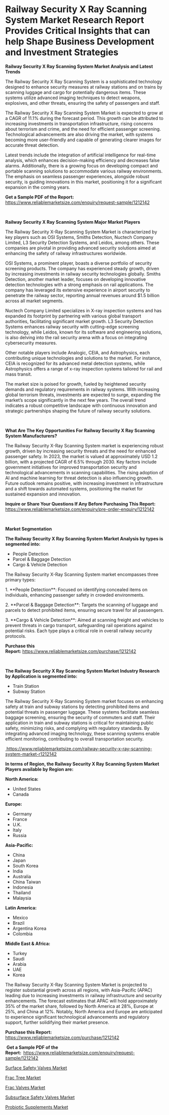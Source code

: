 <p><h1>Railway Security X Ray Scanning System Market Research Report Provides Critical Insights that can help Shape Business Development and Investment Strategies</h1></p><p><strong>Railway Security X Ray Scanning System Market Analysis and Latest Trends</strong></p>
<p><p>The Railway Security X Ray Scanning System is a sophisticated technology designed to enhance security measures at railway stations and on trains by scanning luggage and cargo for potentially dangerous items. These systems utilize advanced imaging techniques to detect weapons, explosives, and other threats, ensuring the safety of passengers and staff. </p><p>The Railway Security X Ray Scanning System Market is expected to grow at a CAGR of 11.1% during the forecast period. This growth can be attributed to increasing investments in transportation infrastructure, rising concerns about terrorism and crime, and the need for efficient passenger screening. Technological advancements are also driving the market, with systems becoming more user-friendly and capable of generating clearer images for accurate threat detection.</p><p>Latest trends include the integration of artificial intelligence for real-time analysis, which enhances decision-making efficiency and decreases false alarms. Additionally, there is a growing focus on developing compact and portable scanning solutions to accommodate various railway environments. The emphasis on seamless passenger experiences, alongside robust security, is guiding innovations in this market, positioning it for a significant expansion in the coming years.</p></p>
<p><strong>Get a Sample PDF of the Report:&nbsp;</strong> <a href="https://www.reliablemarketsize.com/enquiry/request-sample/1212142?utm_campaign=1133&utm_medium=2&utm_source=Github&utm_content=ia&utm_term=17122024&utm_id=railway-security-x-ray-scanning-system">https://www.reliablemarketsize.com/enquiry/request-sample/1212142</a></p>
<p>&nbsp;</p>
<p><strong>Railway Security X Ray Scanning System Major Market Players</strong></p>
<p><p>The Railway Security X-Ray Scanning System Market is characterized by key players such as OSI Systems, Smiths Detection, Nuctech Company Limited, L3 Security Detection Systems, and Leidos, among others. These companies are pivotal in providing advanced security solutions aimed at enhancing the safety of railway infrastructures worldwide.</p><p>OSI Systems, a prominent player, boasts a diverse portfolio of security screening products. The company has experienced steady growth, driven by increasing investments in railway security technologies globally. Smiths Detection, another market leader, focuses on developing innovative detection technologies with a strong emphasis on rail applications. The company has leveraged its extensive experience in airport security to penetrate the railway sector, reporting annual revenues around $1.5 billion across all market segments.</p><p>Nuctech Company Limited specializes in X-ray inspection systems and has expanded its footprint by partnering with various global transport authorities, facilitating significant market growth. L3 Security Detection Systems enhances railway security with cutting-edge screening technology, while Leidos, known for its software and engineering solutions, is also delving into the rail security arena with a focus on integrating cybersecurity measures.</p><p>Other notable players include Analogic, CEIA, and Astrophysics, each contributing unique technologies and solutions to the market. For instance, CEIA is recognized for its advanced metal detection systems, while Astrophysics offers a range of x-ray inspection systems tailored for rail and mass transit.</p><p>The market size is poised for growth, fueled by heightened security demands and regulatory requirements in railway systems. With increasing global terrorism threats, investments are expected to surge, expanding the market’s scope significantly in the next few years. The overall trend indicates a robust competitive landscape with continuous innovation and strategic partnerships shaping the future of railway security solutions.</p></p>
<p>&nbsp;</p>
<p><strong>What Are The Key Opportunities For Railway Security X Ray Scanning System Manufacturers?</strong></p>
<p><p>The Railway Security X-Ray Scanning System market is experiencing robust growth, driven by increasing security threats and the need for enhanced passenger safety. In 2023, the market is valued at approximately USD 1.2 billion, with a projected CAGR of 6.5% through 2030. Key factors include government initiatives for improved transportation security and technological advancements in scanning capabilities. The rising adoption of AI and machine learning for threat detection is also influencing growth. Future outlook remains positive, with increasing investment in infrastructure and a shift towards automated systems, positioning the market for sustained expansion and innovation.</p></p>
<p><strong>Inquire or Share Your Questions If Any Before Purchasing This Report:</strong> <a href="https://www.reliablemarketsize.com/enquiry/pre-order-enquiry/1212142?utm_campaign=1133&utm_medium=2&utm_source=Github&utm_content=ia&utm_term=17122024&utm_id=railway-security-x-ray-scanning-system">https://www.reliablemarketsize.com/enquiry/pre-order-enquiry/1212142</a></p>
<p>&nbsp;</p>
<p><strong>Market Segmentation</strong></p>
<p><strong>The Railway Security X Ray Scanning System Market Analysis by types is segmented into:</strong></p>
<p><ul><li>People Detection</li><li>Parcel & Baggage Detection</li><li>Cargo & Vehicle Detection</li></ul></p>
<p><p>The Railway Security X-Ray Scanning System market encompasses three primary types: </p><p>1. **People Detection**: Focused on identifying concealed items on individuals, enhancing passenger safety in crowded environments. </p><p>2. **Parcel & Baggage Detection**: Targets the scanning of luggage and parcels to detect prohibited items, ensuring secure travel for all passengers. </p><p>3. **Cargo & Vehicle Detection**: Aimed at scanning freight and vehicles to prevent threats in cargo transport, safeguarding rail operations against potential risks. Each type plays a critical role in overall railway security protocols.</p></p>
<p><strong>Purchase this Report:&nbsp;</strong><a href="https://www.reliablemarketsize.com/purchase/1212142?utm_campaign=1133&utm_medium=2&utm_source=Github&utm_content=ia&utm_term=17122024&utm_id=railway-security-x-ray-scanning-system">https://www.reliablemarketsize.com/purchase/1212142</a></p>
<p>&nbsp;</p>
<p><strong>The Railway Security X Ray Scanning System Market Industry Research by Application is segmented into:</strong></p>
<p><ul><li>Train Station</li><li>Subway Station</li></ul></p>
<p><p>The Railway Security X-Ray Scanning System market focuses on enhancing safety at train and subway stations by detecting prohibited items and potential threats in passenger luggage. These systems facilitate seamless baggage screening, ensuring the security of commuters and staff. Their application in train and subway stations is critical for maintaining public safety, minimizing risks, and complying with regulatory standards. By integrating advanced imaging technology, these scanning systems enable efficient monitoring, contributing to overall transportation security.</p></p>
<p><a href="https://www.reliablemarketsize.com/railway-security-x-ray-scanning-system-market-r1212142?utm_campaign=1133&utm_medium=2&utm_source=Github&utm_content=ia&utm_term=17122024&utm_id=railway-security-x-ray-scanning-system">&nbsp;https://www.reliablemarketsize.com/railway-security-x-ray-scanning-system-market-r1212142</a></p>
<p><strong>In terms of Region, the Railway Security X Ray Scanning System Market Players available by Region are:</strong></p>
<p>
    <p> <strong> North America: </strong>
        <ul>
            <li>United States</li>
            <li>Canada</li>
        </ul>
        </p> 
    <p> <strong> Europe: </strong>
        <ul>
            <li>Germany</li>
            <li>France</li>
            <li>U.K.</li>
            <li>Italy</li>
            <li>Russia</li>
        </ul>
        </p> 
    <p> <strong> Asia-Pacific: </strong>
        <ul>
            <li>China</li>
            <li>Japan</li>
            <li>South Korea</li>
            <li>India</li>
            <li>Australia</li>
            <li>China Taiwan</li>
            <li>Indonesia</li>
            <li>Thailand</li>
            <li>Malaysia</li>
        </ul>
        </p> 
    <p> <strong> Latin America: </strong>
        <ul>
            <li>Mexico</li>
            <li>Brazil</li>
            <li>Argentina Korea</li>
            <li>Colombia</li>
        </ul>
        </p> 
    <p> <strong> Middle East & Africa: </strong>
        <ul>
            <li>Turkey</li>
            <li>Saudi</li>
            <li>Arabia</li>
            <li>UAE</li>
            <li>Korea</li>
        </ul>
    </p>
    </p>
<p><p>The Railway Security X-Ray Scanning System Market is projected to register substantial growth across all regions, with Asia-Pacific (APAC) leading due to increasing investments in railway infrastructure and security enhancements. The forecast estimates that APAC will hold approximately 35% of the market share, followed by North America at 28%, Europe at 25%, and China at 12%. Notably, North America and Europe are anticipated to experience significant technological advancements and regulatory support, further solidifying their market presence.</p></p>
<p><strong>Purchase this Report: </strong><a href="https://www.reliablemarketsize.com/purchase/1212142?utm_campaign=1133&utm_medium=2&utm_source=Github&utm_content=ia&utm_term=17122024&utm_id=railway-security-x-ray-scanning-system">https://www.reliablemarketsize.com/purchase/1212142</a></p>
<p>&nbsp;<strong>Get a Sample PDF of the Report:&nbsp;&nbsp;</strong><a href="https://www.reliablemarketsize.com/enquiry/request-sample/1212142?utm_campaign=1133&utm_medium=2&utm_source=Github&utm_content=ia&utm_term=17122024&utm_id=railway-security-x-ray-scanning-system">https://www.reliablemarketsize.com/enquiry/request-sample/1212142</a></p>
<p><strong></strong></p>
<p><p><a href="https://www.linkedin.com/pulse/revenue-analysis-growth-forecast-surface-safety-valves-market-oxjqf?utm_campaign=1133&utm_medium=2&utm_source=Github&utm_content=ia&utm_term=17122024&utm_id=railway-security-x-ray-scanning-system">Surface Safety Valves Market</a></p><p><a href="https://www.linkedin.com/pulse/frac-tree-market-size-growing-cagr-94-detailed-insights-share-jrh7f?utm_campaign=1133&utm_medium=2&utm_source=Github&utm_content=ia&utm_term=17122024&utm_id=railway-security-x-ray-scanning-system">Frac Tree Market</a></p><p><a href="https://www.linkedin.com/pulse/frac-valves-market-analysis-structure-size-growing-cagr-146-from-obutf?utm_campaign=1133&utm_medium=2&utm_source=Github&utm_content=ia&utm_term=17122024&utm_id=railway-security-x-ray-scanning-system">Frac Valves Market</a></p><p><a href="https://www.linkedin.com/pulse/revolutionizing-success-in-depth-review-theglobal-subsurface-wpckf?utm_campaign=1133&utm_medium=2&utm_source=Github&utm_content=ia&utm_term=17122024&utm_id=railway-security-x-ray-scanning-system">Subsurface Safety Valves Market</a></p><p><a href="https://www.linkedin.com/pulse/global-probiotic-supplements-market-exploring-share-trends-ip77f?utm_campaign=1133&utm_medium=2&utm_source=Github&utm_content=ia&utm_term=17122024&utm_id=railway-security-x-ray-scanning-system">Probiotic Supplements Market</a></p></p>